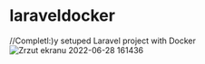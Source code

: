 # laraveldocker
//Completl:)y setuped Laravel project with Docker
![Zrzut ekranu 2022-06-28 161436](https://user-images.githubusercontent.com/58239029/176690570-9e05ffef-108f-4a9d-b545-cb37456d824f.png)
